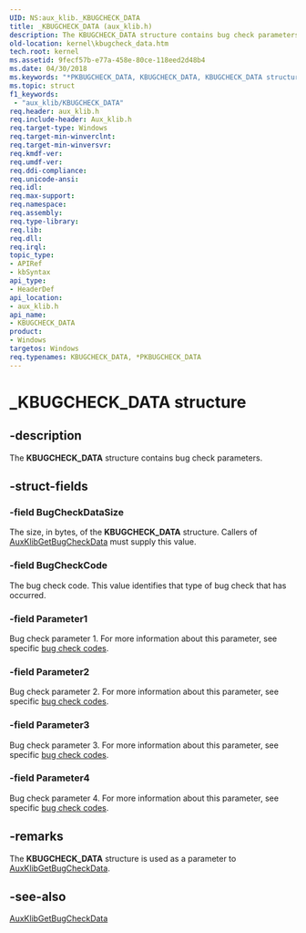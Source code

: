 ```yaml
---
UID: NS:aux_klib._KBUGCHECK_DATA
title: _KBUGCHECK_DATA (aux_klib.h)
description: The KBUGCHECK_DATA structure contains bug check parameters.
old-location: kernel\kbugcheck_data.htm
tech.root: kernel
ms.assetid: 9fecf57b-e77a-458e-80ce-118eed2d48b4
ms.date: 04/30/2018
ms.keywords: "*PKBUGCHECK_DATA, KBUGCHECK_DATA, KBUGCHECK_DATA structure [Kernel-Mode Driver Architecture], PKBUGCHECK_DATA, PKBUGCHECK_DATA structure pointer [Kernel-Mode Driver Architecture], _KBUGCHECK_DATA, aux_klib/KBUGCHECK_DATA, aux_klib/PKBUGCHECK_DATA, aux_klib_ced3c2df-3d09-45d8-8ae8-049d2bc46160.xml, kernel.kbugcheck_data"
ms.topic: struct
f1_keywords:
 - "aux_klib/KBUGCHECK_DATA"
req.header: aux_klib.h
req.include-header: Aux_klib.h
req.target-type: Windows
req.target-min-winverclnt: 
req.target-min-winversvr: 
req.kmdf-ver: 
req.umdf-ver: 
req.ddi-compliance: 
req.unicode-ansi: 
req.idl: 
req.max-support: 
req.namespace: 
req.assembly: 
req.type-library: 
req.lib: 
req.dll: 
req.irql: 
topic_type:
- APIRef
- kbSyntax
api_type:
- HeaderDef
api_location:
- aux_klib.h
api_name:
- KBUGCHECK_DATA
product:
- Windows
targetos: Windows
req.typenames: KBUGCHECK_DATA, *PKBUGCHECK_DATA
---
```


# _KBUGCHECK_DATA structure


## -description


The <b>KBUGCHECK_DATA</b> structure contains bug check parameters.


## -struct-fields




### -field BugCheckDataSize

The size, in bytes, of the <b>KBUGCHECK_DATA</b> structure. Callers of <a href="https://docs.microsoft.com/windows-hardware/drivers/ddi/content/aux_klib/nf-aux_klib-auxklibgetbugcheckdata">AuxKlibGetBugCheckData</a> must supply this value. 


### -field BugCheckCode

The bug check code. This value identifies that type of bug check that has occurred.


### -field Parameter1

Bug check parameter 1. For more information about this parameter, see specific <a href="https://docs.microsoft.com/windows-hardware/drivers/debugger/bug-check-code-reference2">bug check codes</a>. 


### -field Parameter2

Bug check parameter 2. For more information about this parameter, see specific <a href="https://docs.microsoft.com/windows-hardware/drivers/debugger/bug-check-code-reference2">bug check codes</a>. 


### -field Parameter3

Bug check parameter 3. For more information about this parameter, see specific <a href="https://docs.microsoft.com/windows-hardware/drivers/debugger/bug-check-code-reference2">bug check codes</a>. 


### -field Parameter4

Bug check parameter 4. For more information about this parameter, see specific <a href="https://docs.microsoft.com/windows-hardware/drivers/debugger/bug-check-code-reference2">bug check codes</a>. 


## -remarks



The <b>KBUGCHECK_DATA</b> structure is used as a parameter to <a href="https://docs.microsoft.com/windows-hardware/drivers/ddi/content/aux_klib/nf-aux_klib-auxklibgetbugcheckdata">AuxKlibGetBugCheckData</a>. 




## -see-also




<a href="https://docs.microsoft.com/windows-hardware/drivers/ddi/content/aux_klib/nf-aux_klib-auxklibgetbugcheckdata">AuxKlibGetBugCheckData</a>
 

 

